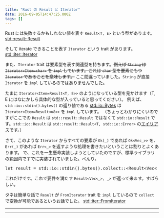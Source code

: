 ```yaml
---
title: "Rust の Result と Iterator"
date: 2016-09-05T14:47:25.000Z
tags: []
---
```

<p>Rust には失敗するかもしれない値を表す <code>Result&lt;T, E&gt;</code> という型があります。
<a href="https://doc.rust-lang.org/std/result/enum.Result.html">std::result::Result</a></p>

<p>そして iterate できることを表す <code>Iterator</code> という trait があります。
<a href="https://doc.rust-lang.org/std/iter/trait.Iterator.html">std::iter::Iterator</a></p>

<p>また、<code>Iterator</code> trait は要素型を表す関連型を持ちます。<del>例えば <code>String</code> は <code>Iterator&lt;Item=char&gt;</code> を <code>impl</code> しています。これは <code>char</code> 型を要素にもつ <code>Iterator</code> であることを意味します。</del>
ここ間違っていました。<code>String</code> が直接 <code>Iterator</code> を <code>impl</code> しているのではありませんでした。</p>

<p>たまに <code>Iterator&lt;Item=Result&lt;T, E&gt;&gt;</code> のようになっている型を見かけます（T, E にはなにかしら具体的な型が入っていると思ってください）。
例えば、<code>std::io::stdin().bytes()</code> の返り値である <a href="https://doc.rust-lang.org/stable/std/io/struct.Bytes.html">std::io::Bytes</a> は <code>Iterator&lt;Item=Result&lt;u8&gt;&gt;</code> を <code>impl</code> しています。
（ちょっとわかりにくいのですがここでの <code>Result</code> は <code>std::result::Result</code> ではなくて <code>std::io::Result</code> です。<code>std::io::Result</code> は <code>std::result::Result&lt;T, std::io::Error&gt;</code> の<a class="keyword" href="http://d.hatena.ne.jp/keyword/%A5%A8%A5%A4%A5%EA%A5%A2%A5%B9">エイリアス</a>です。）</p>

<p>さて、このような <code>Iterator</code> からすべての要素が <code>Ok(_)</code> であれば <code>Ok&lt;Vec_&gt;&gt;</code> を、<code>Err(_)</code> があれば <code>Err&lt;_&gt;</code> を返すような処理を書きたいということは割りとよくあります。
で、これを一生懸命実装しようとしていたのですが、標準ライブラリの範囲内ですでに実装されていました。べんり。</p>

<pre class="code lang-rust" data-lang="rust" data-unlink><span class="synStatement">let</span> result <span class="synStatement">=</span> <span class="synPreProc">std</span><span class="synSpecial">::</span><span class="synPreProc">io</span><span class="synSpecial">::</span><span class="synIdentifier">stdin</span>().<span class="synIdentifier">bytes</span>().<span class="synIdentifier">collect</span><span class="synSpecial">::</span><span class="synStatement">&lt;</span><span class="synType">Result</span><span class="synStatement">&lt;</span><span class="synType">Vec</span><span class="synStatement">&lt;</span>_<span class="synStatement">&gt;</span>, _<span class="synStatement">&gt;&gt;</span>();
</pre>


<p>これだけです。これで要件を満たす <code>Result&lt;Vec&lt;_&gt;, _&gt;</code> が返って来ます。すばらしい。</p>

<p>タネは簡単な話で <code>Result</code> が <code>FromIterator</code> trait を <code>impl</code> しているので <code>collect</code> で変換が可能であるというお話でした。
<a href="https://doc.rust-lang.org/stable/std/iter/trait.FromIterator.html">std::iter::FromIterator</a></p>

-----
--------
